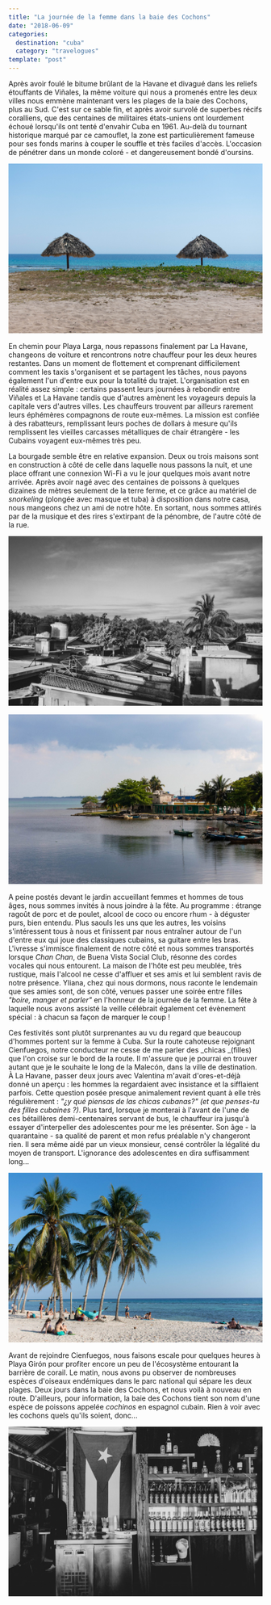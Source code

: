 ```yaml
---
title: "La journée de la femme dans la baie des Cochons"
date: "2018-06-09"
categories:
  destination: "cuba"
  category: "travelogues"
template: "post"
---
```


Après avoir foulé le bitume brûlant de la Havane et divagué dans les reliefs étouffants de Viñales, la même voiture qui nous a promenés entre les deux villes nous emmène maintenant vers les plages de la baie des Cochons, plus au Sud. C'est sur ce sable fin, et après avoir survolé de superbes récifs coralliens, que des centaines de militaires états-uniens ont lourdement échoué lorsqu'ils ont tenté d'envahir Cuba en 1961. Au-delà du tournant historique marqué par ce camouflet, la zone est particulièrement fameuse pour ses fonds marins à couper le souffle et très faciles d'accès. L'occasion de pénétrer dans un monde coloré - et dangereusement bondé d'oursins.

![Playa Girón.](../../../images/cuba/playa-giron.jpg "Playa Girón")

En chemin pour Playa Larga, nous repassons finalement par La Havane, changeons de voiture et rencontrons notre chauffeur pour les deux heures restantes. Dans un moment de flottement et comprenant difficilement comment les taxis s'organisent et se partagent les tâches, nous payons également l'un d'entre eux pour la totalité du trajet. L'organisation est en réalité assez simple : certains passent leurs journées à rebondir entre Viñales et La Havane tandis que d'autres amènent les voyageurs depuis la capitale vers d'autres villes. Les chauffeurs trouvent par ailleurs rarement leurs éphémères compagnons de route eux-mêmes. La mission est confiée à des rabatteurs, remplissant leurs poches de dollars à mesure qu'ils remplissent les vieilles carcasses métalliques de chair étrangère - les Cubains voyagent eux-mêmes très peu.

La bourgade semble être en relative expansion. Deux ou trois maisons sont en construction à côté de celle dans laquelle nous passons la nuit, et une place offrant une connexion Wi-Fi a vu le jour quelques mois avant notre arrivée. Après avoir nagé avec des centaines de poissons à quelques dizaines de mètres seulement de la terre ferme, et ce grâce au matériel de _snorkeling_ (plongée avec masque et tuba) à disposition dans notre casa, nous mangeons chez un ami de notre hôte. En sortant, nous sommes attirés par de la musique et des rires s'extirpant de la pénombre, de l'autre côté de la rue.

![Toits de Playa Larga.](../../../images/cuba/playa-larga-roofs.jpg "Toits de Playa Larga")

![Baie de Playa Larga.](../../../images/cuba/playa-larga-bay.jpg "Baie de Playa Larga")

A peine postés devant le jardin accueillant femmes et hommes de tous âges, nous sommes invités à nous joindre à la fête. Au programme : étrange ragoût de porc et de poulet, alcool de coco ou encore rhum - à déguster purs, bien entendu. Plus saouls les uns que les autres, les voisins s'intéressent tous à nous et finissent par nous entraîner autour de l'un d'entre eux qui joue des classiques cubains, sa guitare entre les bras. L'ivresse s'immisce finalement de notre côté et nous sommes transportés lorsque _Chan Chan_, de Buena Vista Social Club, résonne des cordes vocales qui nous entourent. La maison de l'hôte est peu meublée, très rustique, mais l'alcool ne cesse d'affluer et ses amis et lui semblent ravis de notre présence. Yliana, chez qui nous dormons, nous raconte le lendemain que ses amies sont, de son côté, venues passer une soirée entre filles _"boire, manger et parler"_ en l'honneur de la journée de la femme. La fête à laquelle nous avons assisté la veille célébrait également cet évènement spécial : à chacun sa façon de marquer le coup !

Ces festivités sont plutôt surprenantes au vu du regard que beaucoup d'hommes portent sur la femme à Cuba. Sur la route cahoteuse rejoignant Cienfuegos, notre conducteur ne cesse de me parler des _chicas _(filles) que l'on croise sur le bord de la route. Il m'assure que je pourrai en trouver autant que je le souhaite le long de la Malecón, dans la ville de destination. À La Havane, passer deux jours avec Valentina m'avait d'ores-et-déjà donné un aperçu : les hommes la regardaient avec insistance et la sifflaient parfois. Cette question posée presque animalement revient quant à elle très régulièrement : _"¿y qué piensas de las chicas cubanas?" (et que penses-tu des filles cubaines ?)_. Plus tard, lorsque je monterai à l'avant de l'une de ces bétaillères demi-centenaires servant de bus, le chauffeur ira jusqu'à essayer d'interpeller des adolescentes pour me les présenter. Son âge - la quarantaine - sa qualité de parent et mon refus préalable n'y changeront rien. Il sera même aidé par un vieux monsieur, censé contrôler la légalité du moyen de transport. L'ignorance des adolescentes en dira suffisamment long...

![Playa Girón.](../../../images/cuba/playa-giron-2.jpg "Playa Girón")

Avant de rejoindre Cienfuegos, nous faisons escale pour quelques heures à Playa Girón pour profiter encore un peu de l'écosystème entourant la barrière de corail. Le matin, nous avons pu observer de nombreuses espèces d'oiseaux endémiques dans le parc national qui sépare les deux plages. Deux jours dans la baie des Cochons, et nous voilà à nouveau en route. D'ailleurs, pour information, la baie des Cochons tient son nom d'une espèce de poissons appelée _cochinos_ en espagnol cubain. Rien à voir avec les cochons quels qu'ils soient, donc...

![Un bar, sur la plage de Playa Girón.](../../../images/cuba/playa-giron-bar.jpg "Un bar sur la plage")
